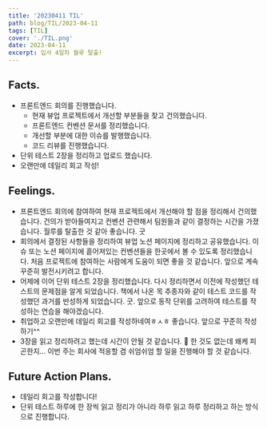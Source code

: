 ```yaml
---
title: '20230411 TIL'
path: blog/TIL/2023-04-11
tags: [TIL]
cover: './TIL.png'
date: 2023-04-11
excerpt: 입사 4일차 월루 탈출!
---
```


## Facts.

- 프론트엔드 회의를 진행했습니다.
    - 현재 뷰업 프로젝트에서 개선할 부분들을 찾고 건의했습니다.
    - 프론트엔드 컨벤션 문서를 정리했습니다.
    - 개선할 부분에 대한 이슈를 발행했습니다.
    - 코드 리뷰를 진행했습니다.
- 단위 테스트 2장을 정리하고 업로드 했습니다.
- 오랜만에 데일리 회고 작성!

## Feelings.

- 프론트엔드 회의에 참여하여 현재 프로젝트에서 개선해야 할 점을 정리해서 건의했습니다. 건의가 받아들여지고 컨벤션 관련해서 팀원들과 같이 결정하는 시간을 가졌습니다. 월루를 탈출한 것 같아 좋습니다. 굿
- 회의에서 결정된 사항들을 정리하여 뷰업 노션 페이지에 정리하고 공유했습니다. 이슈 또는 노션 페이지에 흩어져있는 컨벤션들을 한곳에서 볼 수 있도록 정리했습니다. 처음 프로젝트에 참여하는 사람에게 도움이 되면 좋을 것 같습니다. 앞으로 계속 꾸준히 발전시키려고 합니다.
- 어제에 이어 단위 테스트 2장을 정리했습니다. 다시 정리하면서 이전에 작성했던 테스트의 문제점을 알게 되었습니다. 책에서 나온 목 추종자와 같이 테스트 코드를 작성했던 과거를 반성하게 되었습니다. 굿. 앞으로 동작 단위를 고려하여 테스트를 작성하는 연습을 해야겠습니다.
- 취업하고 오랜만에 데일리 회고를 작성하네여ㅎㅅㅎ 좋습니다. 앞으로 꾸준히 작성하기^^
- 3장을 읽고 정리하려고 했는데 시간이 안될 것 같습니다. 🥲 한 것도 없는데 왜케 피곤한지… 이번 주는 회사에 적응할 겸 쉬엄쉬엄 할 일을 진행해야 할 것 같습니다. 

## Future Action Plans.

- 데일리 회고를 작성합니다!
- 단위 테스트 하루에 한 장씩 읽고 정리가 아니라 하루 읽고 하루 정리하고 하는 방식으로 진행합니다.